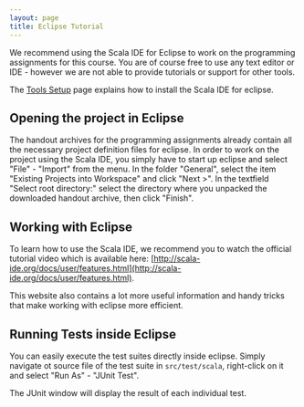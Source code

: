 ```yaml
---
layout: page
title: Eclipse Tutorial
---
```


We recommend using the Scala IDE for Eclipse to work on the programming assignments for this course. You are of course free to use any text editor or IDE - however we are not able to provide tutorials or support for other tools.

The [Tools Setup](ToolsSetup.html) page explains how to install the Scala IDE for eclipse.

## Opening the project in Eclipse

The handout archives for the programming assignments already contain all the necessary project definition files for eclipse. In order to work on the project using the Scala IDE, you simply have to start up eclipse and select "File" - "Import" from the menu. In the folder "General", select the item "Existing Projects into Workspace" and click "Next >". In the textfield "Select root directory:" select the directory where you unpacked the downloaded handout archive, then click "Finish".


## Working with Eclipse

To learn how to use the Scala IDE, we recommend you to watch the official tutorial video which is available here: [http://scala-ide.org/docs/user/features.html](http://scala-ide.org/docs/user/features.html).

This website also contains a lot more useful information and handy tricks that make working with eclipse more efficient.


## Running Tests inside Eclipse

You can easily execute the test suites directly inside eclipse. Simply navigate ot source file of the test suite in `src/test/scala`, right-click on it and select "Run As" - "JUnit Test".

The JUnit window will display the result of each individual test.

